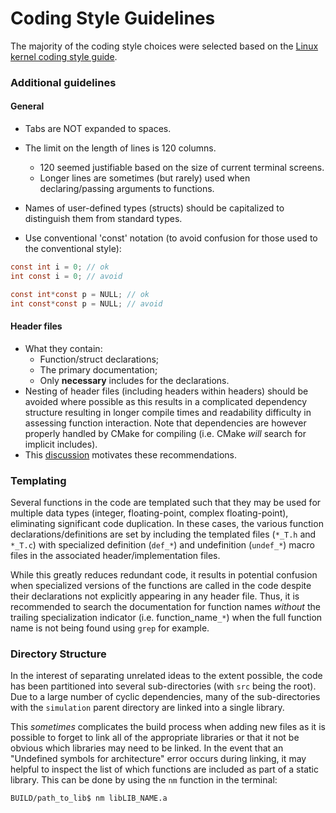 # Coding Style Guidelines

The majority of the coding style choices were selected based on the
[Linux kernel coding style guide](https://www.kernel.org/doc/html/v4.10/process/coding-style.html).

### Additional guidelines

#### General

- Tabs are NOT expanded to spaces.

- The limit on the length of lines is 120 columns.
	- 120 seemed justifiable based on the size of current terminal screens.
	- Longer lines are sometimes (but rarely) used when declaring/passing arguments to
	  functions.

- Names of user-defined types (structs) should be capitalized to distinguish them from standard
  types.
- Use conventional 'const' notation (to avoid confusion for those used to the conventional style):
```c
const int i = 0; // ok
int const i = 0; // avoid

const int*const p = NULL; // ok
int const*const p = NULL; // avoid
```

#### Header files
- What they contain:
	- Function/struct declarations;
	- The primary documentation;
	- Only **necessary** includes for the declarations.
- Nesting of header files (including headers within headers) should be avoided where possible as
  this results in a complicated dependency structure resulting in longer compile times and
  readability difficulty in assessing function interaction. Note that dependencies are however
  properly handled by CMake for compiling (i.e. CMake *will* search for implicit includes).
- This [discussion](http://stackoverflow.com/questions/1804486/should-i-use-include-in-headers)
  motivates these recommendations.

### Templating

Several functions in the code are templated such that they may be used for multiple data types
(integer, floating-point, complex floating-point), eliminating significant code duplication. In
these cases, the various function declarations/definitions are set by including the templated files
(`*_T.h` and `*_T.c`) with specialized definition (`def_*`) and undefinition (`undef_*`) macro files
in the associated header/implementation files.

While this greatly reduces redundant code, it results in potential confusion when specialized
versions of the functions are called in the code despite their declarations not explicitly appearing
in any header file. Thus, it is recommended to search the documentation for function names *without*
the trailing specialization indicator (i.e. function_name`_*`) when the full function name is not
being found using `grep` for example.

### Directory Structure

In the interest of separating unrelated ideas to the extent possible, the code has been partitioned
into several sub-directories (with `src` being the root). Due to a large number of cyclic
dependencies, many of the sub-directories with the `simulation` parent directory are linked into a
single library.

This *sometimes* complicates the build process when adding new files as it is possible to forget to
link all of the appropriate libraries or that it not be obvious which libraries may need to be
linked. In the event that an "Undefined symbols for architecture" error occurs during linking, it
may helpful to inspect the list of which functions are included as part of a static library. This
can be done by using the `nm` function in the terminal:
```sh
BUILD/path_to_lib$ nm libLIB_NAME.a
```
